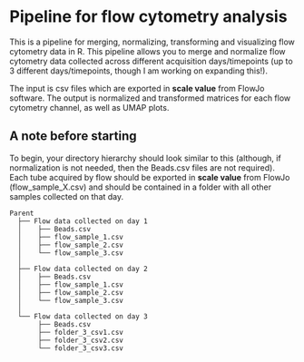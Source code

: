 # Pipeline for flow cytometry analysis

This is a pipeline for merging, normalizing, transforming and visualizing flow cytometry data in R. This pipeline allows you to merge and normalize flow cytometry data collected across different acquisition days/timepoints (up to 3 different days/timepoints, though I am working on expanding this!). 

The input is csv files which are exported in **scale value** from FlowJo software. The output is normalized and transformed matrices for each flow cytometry channel, as well as UMAP plots.




## A note before starting

To begin, your directory hierarchy should look similar to this (although, if normalization is not needed, then the Beads.csv files are not required). Each tube acquired by flow should be exported in **scale value** from FlowJo (flow_sample_X.csv) and should be contained in a folder with all other samples collected on that day.


```
Parent 
  ├── Flow data collected on day 1
  │    ├── Beads.csv
  │    ├── flow_sample_1.csv
  │    ├── flow_sample_2.csv
  │    └── flow_sample_3.csv
  │
  ├── Flow data collected on day 2
  │    ├── Beads.csv
  │    ├── flow_sample_1.csv
  │    ├── flow_sample_2.csv
  │    └── flow_sample_3.csv
  │
  └── Flow data collected on day 3 
       ├── Beads.csv
       ├── folder_3_csv1.csv
       ├── folder_3_csv2.csv
       └── folder_3_csv3.csv
```
